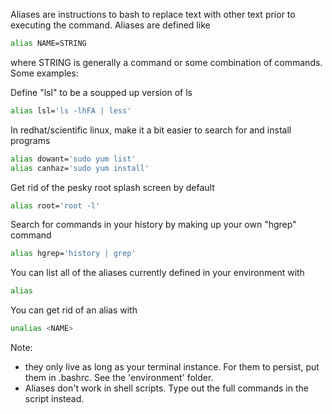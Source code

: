 Aliases are instructions to bash to replace text with other text prior to executing the command. Aliases are defined like

```bash
alias NAME=STRING
```
where STRING is generally a command or some combination of commands. Some examples:

Define "lsl" to be a soupped up version of ls
```bash
alias lsl='ls -lhFA | less'
```

In redhat/scientific linux, make it a bit easier to search for and install programs
```bash
alias dowant='sudo yum list'
alias canhaz='sudo yum install'
```

Get rid of the pesky root splash screen by default
```bash
alias root='root -l'
```

Search for commands in your history by making up your own "hgrep" command
```bash
alias hgrep='history | grep'
```

You can list all of the aliases currently defined in your environment with
```bash
alias
```

You can get rid of an alias with
```bash
unalias <NAME>
```

Note:
* they only live as long as your terminal instance. For them to persist, put them in .bashrc. See the 'environment' folder.
* Aliases don't work in shell scripts. Type out the full commands in the script instead.

